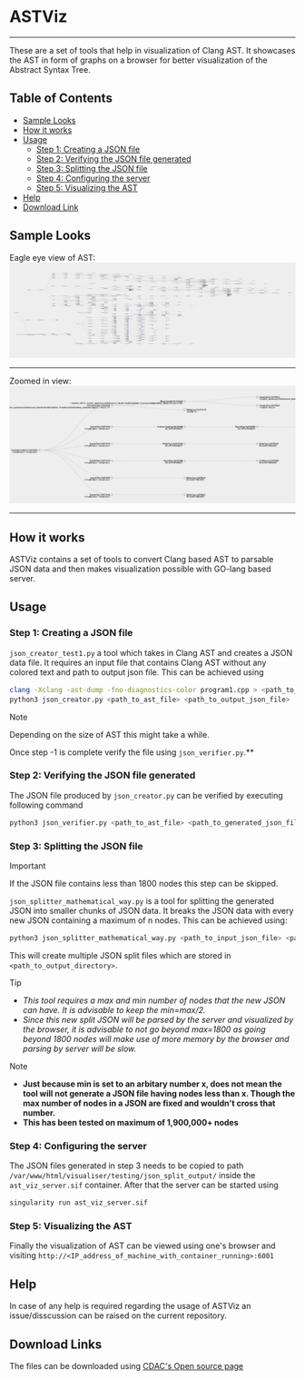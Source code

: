# ASTViz
---

These are a set of tools that help in visualization of Clang AST. It showcases the AST in form of graphs on a browser for better visualization of the Abstract Syntax Tree. 

## Table of Contents

+ [Sample Looks](https://github.com/CDAC-SSDG/Tools/blob/main/ASTViz/README.md#sample-looks) 
+ [How it works](https://github.com/CDAC-SSDG/Tools/blob/main/ASTViz/README.md#how-it-works)
+ [Usage](https://github.com/CDAC-SSDG/Tools/blob/main/ASTViz/README.md#usage)
  * [Step 1: Creating a JSON file](https://github.com/CDAC-SSDG/Tools/blob/main/ASTViz/README.md#step-2-verifying-the-json-file-generated)
  * [Step 2: Verifying the JSON file generated](https://github.com/CDAC-SSDG/Tools/blob/main/ASTViz/README.md#step-1-verifying-the-json-file-generated)
  * [Step 3: Splitting the JSON file](https://github.com/CDAC-SSDG/Tools/blob/main/ASTViz/README.md#step-3-splitting-the-json-file)
  * [Step 4: Configuring the server](https://github.com/CDAC-SSDG/Tools/blob/main/ASTViz/README.md#step-4-configuring-the-server)
  * [Step 5: Visualizing the AST](https://github.com/CDAC-SSDG/Tools/blob/main/ASTViz/README.md#step-5-visualizing-the-ast)
+ [Help](https://github.com/CDAC-SSDG/Tools/blob/main/ASTViz/README.md#help)
+ [Download Link](https://github.com/CDAC-SSDG/Tools/blobl/main/ASTViz/README.md#download-link)

## Sample Looks

Eagle eye view of AST:
![Screenshot1 for ASTViz](ASTViz-example1.jpg "ASTViz Example 1")

---

Zoomed in view:
![Screenshot2 for ASTViz](ASTViz-example2.jpg "ASTViz Example 2")

---

## How it works

ASTViz contains a set of tools to convert Clang based AST to parsable JSON data and then makes visualization possible with GO-lang based server.

## Usage

### Step 1: Creating a JSON file

`json_creator_test1.py` a tool which takes in Clang AST and creates a JSON data file. It requires an input file that contains Clang AST without any colored text and path to output json file. This can be achieved using

```bash
clang -Xclang -ast-dump -fno-diagnostics-color program1.cpp > <path_to_ast_file>
python3 json_creator.py <path_to_ast_file> <path_to_output_json_file>
```

> [!NOTE]
> Depending on the size of AST this might take a while.

Once step -1 is complete verify the file using `json_verifier.py`.**

### Step 2: Verifying the JSON file generated

The JSON file produced by `json_creator.py` can be verified by executing following command

```bash
python3 json_verifier.py <path_to_ast_file> <path_to_generated_json_file>
```

### Step 3: Splitting the JSON file

> [!IMPORTANT]
> If the JSON file contains less than 1800 nodes this step can be skipped.

`json_splitter_mathematical_way.py` is a tool for splitting the generated JSON into smaller chunks of JSON data. It breaks the JSON data with every new JSON containing a maximum of n nodes. This can be achieved using:

```bash
python3 json_splitter_mathematical_way.py <path_to_input_json_file> <path_to_output_directory> <max_number_of_nodes_allowed> <min_number_of_nodes>
```

This will create multiple JSON split files which are stored in `<path_to_output_directory>`.

> [!TIP]
> + *This tool requires a max and min number of nodes that the new JSON can have. It is advisable to keep the min=max/2.*
> + *Since this new split JSON will be parsed by the server and visualized by the browser, it is advisable to not go beyond max=1800 as going beyond 1800 nodes will make use of more memory by the browser and parsing by server will be slow.*

> [!NOTE]
> + **Just because min is set to an arbitary number x, does not mean the tool will not generate a JSON file having nodes less than x. Though the max number of nodes in a JSON are fixed and wouldn't cross that number.**
> + **This has been tested on maximum of 1,900,000+ nodes**

### Step 4: Configuring the server

The JSON files generated in step 3 needs to be copied to path `/var/www/html/visualiser/testing/json_split_output/` inside the `ast_viz_server.sif` container. After that the server can be started using

```bash
singularity run ast_viz_server.sif
```

### Step 5: Visualizing the AST 
Finally the visualization of AST can be viewed using one's browser and visiting `http://<IP_address_of_machine_with_container_running>:6001`


## Help

In case of any help is required regarding the usage of ASTViz an issue/disscussion can be raised on the current repository.

## Download Links

The files can be downloaded using [CDAC's Open source page](https://ssdg.cdacb.in:5000/)

